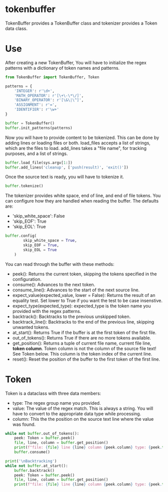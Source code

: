 # tokenbuffer

TokenBuffer provides a TokenBuffer class and tokenizer provides a Token data class.

# Use

After creating a new TokenBuffer, You will have to initialize the regex patterns with a dictionary of token names and patterns.

```python
from TokenBuffer import TokenBuffer, Token

patterns = {
    'INTEGER': r'\d+',
    'MATH_OPERATOR': r'[\+\-\*\/]',
    'BINARY_OPERATOR': r'[\&\|\^]',
    'ASSIGNMENT': r'=',
    'IDENTIFIER': r'\w+'
}

buffer = TokenBuffer()
buffer.init_patterns(patterns)
```

Now you will have to provide content to be tokenized. This can be done by adding lines or loading files or both. load_files accepts a list of strings, which are the files to load. add_lines takes a "file name", for tracking purposes, and a list of strings.

```python
buffer.load_file(sys.argv[1:])
buffer.add_lines('cleanup', ['push(result)', 'exit()'])
```

Once the source text is ready, you will have to tokenize it.

```python
buffer.tokenize()
```

The tokenizer provides white space, end of line, and end of file tokens. You can configure how they are handled when reading the buffer. The defaults are:
- 'skip_white_space': False
- 'skip_EOF': True
- 'skip_EOL': True

```python
buffer.config(
        skip_white_space = True,
        skip_EOF = True,
        skip_EOL = True
    )
```

You can read through the buffer with these methods:
- peek(): Returns the current token, skipping the tokens specified in the configuration.
- consume(): Advances to the next token.
- consume_line(): Advances to the start of the next source line.
- expect_value(expected_value, lower = False): Returns the result of an equality test. Set lower to True if you want the test to be case insenstive.
- expect_type(expected_type): expected_type is the token name you provided with the regex patterns.
- backtrack(): Backtracks to the previous unskipped token.
- backtrack_line(): Backtracks to the end of the previous line, skipping unwanted tokens.
- at_start(): Returns True if the buffer is at the first token of the first file.
- out_of_tokens(): Returns True if there are no more tokens available.
- get_position(): Returns a tuple of current file name, current file line, **token column**. Token column is not the column of the source file text! See Token below. This column is the token index of the current line.
- reset(): Reset the position of the buffer to the first token of the first line.

# Token

Token is a dataclass with three data members:
- type: The regex group name you provided.
- value: The value of the regex match. This is always a string. You will have to convert to the appropriate data type while processing.
- column: This the the position on the source text line where the value was found.

```python
while not buffer.out_of_tokens():
    peek: Token = buffer.peek()
    file, line, column = buffer.get_position()
    print(f"file: {file} line {line} column {peek.column} type: {peek.type} value: {peek.value}")
    buffer.consume()

print('\nBacktracking')
while not buffer.at_start():
    buffer.backtrack()
    peek: Token = buffer.peek()
    file, line, column = buffer.get_position()
    print(f"file: {file} line {line} column {peek.column} type: {peek.type} value: {peek.value}")
```

